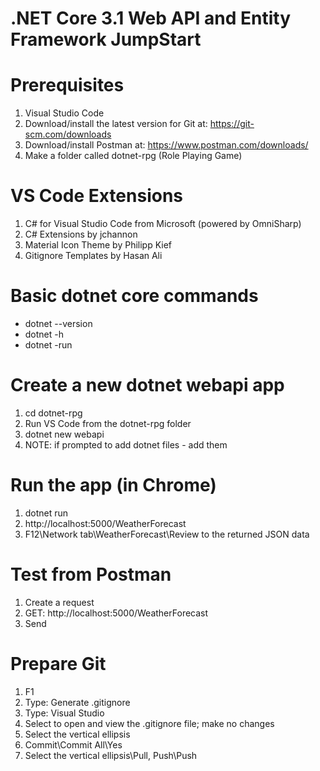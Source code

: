 # .NET Core 3.1 Web API and Entity Framework JumpStart

# Prerequisites
1. Visual Studio Code
2. Download/install the latest version for Git at: https://git-scm.com/downloads
4. Download/install Postman at: https://www.postman.com/downloads/
3. Make a folder called dotnet-rpg (Role Playing Game)

# VS Code Extensions
1. C# for Visual Studio Code from Microsoft (powered by OmniSharp)
2. C# Extensions by jchannon 
3. Material Icon Theme by Philipp Kief 
4. Gitignore Templates by Hasan Ali

# Basic dotnet core commands
- dotnet --version
- dotnet -h
- dotnet -run

# Create a new dotnet webapi app
1. cd dotnet-rpg
2. Run VS Code from the dotnet-rpg folder
3. dotnet new webapi
4. NOTE: if prompted to add dotnet files - add them

# Run the app (in Chrome)
1. dotnet run
2. http://localhost:5000/WeatherForecast
3. F12\Network tab\WeatherForecast\Review to the returned JSON data

# Test from Postman
1. Create a request
2. GET: http://localhost:5000/WeatherForecast
3. Send

# Prepare Git
1. F1
2. Type: Generate .gitignore
3. Type: Visual Studio
4. Select to open and view the .gitignore file; make no changes
5. Select the vertical ellipsis
6. Commit\Commit All\Yes
7. Select the vertical ellipsis\Pull, Push\Push